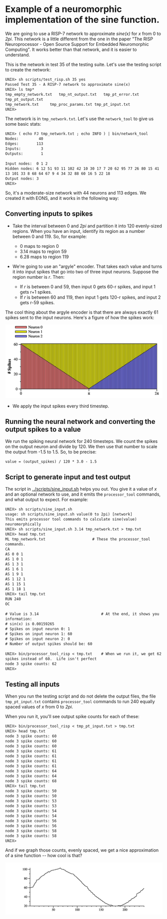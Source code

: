 # Example of a neuromorphic implementation of the sine function.

We are going to use a RISP-7 network to approximate *sine(x)* for *x*
from 0 to *2pi*.  This network is a little different from the one in
the paper "The RISP Neuroprocessor - Open Source Support for Embedded
Neuromorphic Computing".  It works better than that network, and it
is easier to understand.

This is the network in test 35 of the testing suite.  Let's use the testing
script to create the network:

```
UNIX> sh scripts/test_risp.sh 35 yes
Passed Test 35 - A RISP-7 network to approximate sine(x)
UNIX> ls tmp*
tmp_empty_network.txt	tmp_nt_output.txt	tmp_pt_error.txt	tmp_pt_output.txt
tmp_network.txt		tmp_proc_params.txt	tmp_pt_input.txt
UNIX> 
```

The network is in `tmp_network.txt`.  Let's use the `network_tool` to give us some basic
stats:

```
UNIX> ( echo FJ tmp_network.txt ; echo INFO ) | bin/network_tool
Nodes:         40
Edges:        113
Inputs:         3
Outputs:        1

Input nodes:  0 1 2 
Hidden nodes: 6 12 51 93 11 102 42 10 30 17 7 20 62 95 77 26 80 15 41 13 101 33 8 68 64 67 9 4 34 32 88 60 16 5 22 18 
Output nodes: 3 
UNIX> 
```

So, it's a moderate-size network with 44 neurons and 113 edges.  We created it with EONS, and it
works in the following way:

## Converting inputs to spikes

- Take the interval between 0 and *2pi* and partition it into 120 evenly-sized regions.
When you have an input, identify its region as a number between 0 and 119.  So, for example:

    - 0 maps to region 0
    - 3.14 maps to region 59
    - 6.28 maps to region 119

- We're going to use an "argyle" encoder.  That takes each value and turns it into input spikes
  that go into two of three input neurons.  Suppose the region number is *r*.  Then:

    - If *r* is between 0 and 59, then input 0 gets 60-r spikes, and input 1 gets r+1 spikes.
    - If *r* is between 60 and 119, then input 1 gets 120-r spikes, and input 2 gets r-59 spikes.

The cool thing about the argyle encoder is that there are always exactly 61 spikes sent to the
input neurons.  Here's a figure of how the spikes work:

![img/argyle_encoder.png](../img/argyle_encoder.png)

- We apply the input spikes every third timestep.  

## Running the neural network and converting the output spikes to a value

We run the spiking neural network for 240 timesteps.  We count the spikes on the output
neuron and divide by 120.  We then use that number to scale the output from -1.5 to 1.5.
So, to be precise:

```
value = (output_spikes) / 120 * 3.0 - 1.5
```

## Script to generate input and test output

The script in [../scripts/sine_input.sh](../scripts/sine_input.sh) helps you out.
You give it a value of *x* and an optional network to use, and it emits the `processor_tool`
commands, and what output to expect.  For example:


```
UNIX> sh scripts/sine_input.sh
usage: sh scripts/sine_input.sh value(0 to 2pi) [network]
This emits processor tool commands to calculate sine(value) neuromorphically
UNIX> sh scripts/sine_input.sh 3.14 tmp_network.txt > tmp.txt
UNIX> head tmp.txt
ML tmp_network.txt                     # These the processor_tool commands.
CA
AS 0 0 1
AS 1 0 1
AS 1 3 1
AS 1 6 1
AS 1 9 1
AS 1 12 1
AS 1 15 1
AS 1 18 1
UNIX> tail tmp.txt
RUN 240
OC

# Value is 3.14                            # At the end, it shows you information:
# sin(x) is 0.00159265
# Spikes on input neuron 0: 1
# Spikes on input neuron 1: 60
# Spikes on input neuron 2: 0
# Number of output spikes should be: 60

UNIX> bin/processor_tool_risp < tmp.txt    # When we run it, we get 62 spikes instead of 60.  Life isn't perfect
node 3 spike counts: 62
UNIX> 
```

## Testing all inputs

When you run the testing script and do not delete the output files, the file `tmp_pt_input.txt`
contains `processor_tool` commands to run 240 equally spaced values of *x* from 0 to *2pi*.

When you run it, you'll see output spike counts for each of these:

```
UNIX> bin/processor_tool_risp < tmp_pt_input.txt > tmp.txt
UNIX> head tmp.txt
node 3 spike counts: 60
node 3 spike counts: 60
node 3 spike counts: 60
node 3 spike counts: 61
node 3 spike counts: 61
node 3 spike counts: 61
node 3 spike counts: 61
node 3 spike counts: 64
node 3 spike counts: 64
node 3 spike counts: 68
UNIX> tail tmp.txt
node 3 spike counts: 50
node 3 spike counts: 50
node 3 spike counts: 53
node 3 spike counts: 53
node 3 spike counts: 54
node 3 spike counts: 54
node 3 spike counts: 56
node 3 spike counts: 56
node 3 spike counts: 58
node 3 spike counts: 58
UNIX> 
```

And if we graph those counts, evenly spaced, we get a nice approximation of a sine
function -- how cool is that?

![img/sine_output.jpg](../img/sine_output.jpg)


